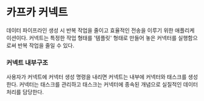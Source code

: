 # 카프카 커넥트

데이터 파이프라인 생성 시 반복 작업을 줄이고 효율적인 전송을 이루기 위한 애플리케이션이다. 커넥트는 특정한 작업 형태를 '템플릿' 형태로 만들어 놓은 커넥터를 실행함으로써 반복 작업을 줄일 수 있다.



### 커넥트 내부구조

사용자가 커넥트에 커넥터 생성 명령을 내리면 커넥트는 내부에 커넥터와 태스크를 생성한다. 커넥터는 태스크를 관리하고 태스크는 커넥터에 종속된 개념으로 실질적인 데이터 처리를 담당한다.&#x20;
